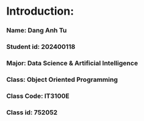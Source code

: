 # Introduction:
### Name: Dang Anh Tu
### Student id: 202400118
### Major: Data Science & Artificial Intelligence
### Class: Object Oriented Programming
### Class Code: IT3100E
### Class id: 752052
